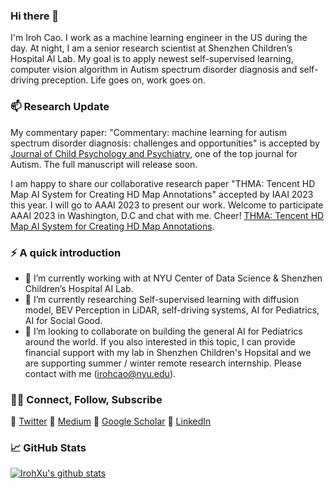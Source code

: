 ### Hi there 👋

<!--
**IrohXu/IrohXu** is a ✨ _special_ ✨ repository because its `README.md` (this file) appears on your GitHub profile.

Here are some ideas to get you started:

- 🔭 I’m currently working on ...
- 🌱 I’m currently learning ...
- 👯 I’m looking to collaborate on ...
- 🤔 I’m looking for help with ...
- 💬 Ask me about ...
- 📫 How to reach me: ...
- 😄 Pronouns: ...
- ⚡ Fun fact: ...
-->

I'm Iroh Cao. I work as a machine learning engineer in the US during the day. At night, I am a senior research scientist at Shenzhen Children’s Hospital AI Lab. My goal is to apply newest self-supervised learning, computer vision algorithm in Autism spectrum disorder diagnosis and self-driving preception. Life goes on, work goes on.       


### 📫 Research Update    

My commentary paper: "Commentary: machine learning for autism spectrum disorder diagnosis: challenges and opportunities" is accepted by [Journal of Child Psychology and Psychiatry](https://acamh.onlinelibrary.wiley.com/journal/14697610), one of the top journal for Autism. The full manuscript will release soon.     

I am happy to share our collaborative research paper "THMA: Tencent HD Map AI System for Creating HD Map Annotations" accepted by IAAI 2023 this year. I will go to AAAI 2023 to present our work. Welcome to participate AAAI 2023 in Washington, D.C and chat with me. Cheer! [THMA: Tencent HD Map AI System for Creating HD Map Annotations](https://arxiv.org/abs/2212.11123).     


### ⚡️ A quick introduction

- 🔭 I’m currently working with at NYU Center of Data Science & Shenzhen Children’s Hospital AI Lab.    
- 🌱 I’m currently researching Self-supervised learning with diffusion model, BEV Perception in LiDAR, self-driving systems, AI for Pediatrics, AI for Social Good.    
- 👯 I’m looking to collaborate on building the general AI for Pediatrics around the world. If you also interested in this topic, I can provide financial support with my lab in Shenzhen Children's Hopsital and we are supporting summer / winter remote research internship. Please contact with me (irohcao@nyu.edu).    


### 🤝🏻 Connect, Follow, Subscribe
🤔 [Twitter](https://twitter.com/IrohXu)
🤔 [Medium](https://medium.com/@xucao-nyu)
🤔 [Google Scholar](https://scholar.google.com/citations?user=oXWRBrwAAAAJ&hl=en)
🤔 [LinkedIn](https://www.linkedin.com/in/irohxu)


### 📈 GitHub Stats 

[![IrohXu's github stats](https://github-readme-stats.vercel.app/api?username=IrohXu&count_private=true&show_icons=true)](https://github.com/irohxu/github-readme-stats)  
<!-- [![Top Langs](https://github-readme-stats.vercel.app/api/top-langs/?username=IrohXu&langs_count=5)](https://github.com/irohxu/github-readme-stats) -->


